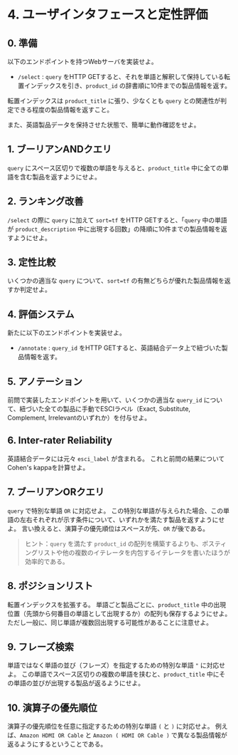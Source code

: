 # 4. ユーザインタフェースと定性評価

## 0. 準備

以下のエンドポイントを持つWebサーバを実装せよ。

- `/select` : `query` をHTTP GETすると、それを単語と解釈して保持している転置インデックスを引き、`product_id` の辞書順に10件までの製品情報を返す。

転置インデックスは `product_title` に張り、少なくとも `query` との関連性が判定できる程度の製品情報を返すこと。

また、英語製品データを保持させた状態で、簡単に動作確認をせよ。

## 1. ブーリアンANDクエリ

`query` にスペース区切りで複数の単語を与えると、`product_title` 中に全ての単語を含む製品を返すようにせよ。

## 2. ランキング改善

`/select` の際に `query` に加えて `sort=tf` をHTTP GETすると、「`query` 中の単語が `product_description` 中に出現する回数」の降順に10件までの製品情報を返すようにせよ。

## 3. 定性比較

いくつかの適当な `query` について、`sort=tf` の有無どちらが優れた製品情報を返すか判定せよ。

## 4. 評価システム

新たに以下のエンドポイントを実装せよ。

- `/annotate` : `query_id` をHTTP GETすると、英語結合データ上で紐づいた製品情報を返す。

## 5. アノテーション

前問で実装したエンドポイントを用いて、いくつかの適当な `query_id` について、紐づいた全ての製品に手動でESCIラベル（Exact, Substitute, Complement, Irrelevantのいずれか）を付与せよ。

## 6. Inter-rater Reliability

英語結合データには元々 `esci_label` が含まれる。
これと前問の結果についてCohen's kappaを計算せよ。

## 7. ブーリアンORクエリ

`query` で特別な単語 `OR` に対応せよ。
この特別な単語が与えられた場合、この単語の左右それぞれが示す条件について、いずれかを満たす製品を返すようにせよ。
言い換えると、演算子の優先順位はスペースが先、`OR` が後である。

> ヒント：`query` を満たす `product_id` の配列を構築するよりも、ポスティングリストや他の複数のイテレータを内包するイテレータを書いたほうが効率的である。

## 8. ポジションリスト

転置インデックスを拡張する。
単語ごと製品ごとに、`product_title` 中の出現位置（先頭から何番目の単語として出現するか）の配列も保存するようにせよ。
ただし一般に、同じ単語が複数回出現する可能性があることに注意せよ。

## 9. フレーズ検索

単語ではなく単語の並び（フレーズ）を指定するための特別な単語 `"` に対応せよ。
この単語でスペース区切りの複数の単語を挟むと、`product_title` 中にその単語の並びが出現する製品が返るようにせよ。

## 10. 演算子の優先順位

演算子の優先順位を任意に指定するための特別な単語 `(` と `)` に対応せよ。
例えば、`Amazon HDMI OR Cable` と `Amazon ( HDMI OR Cable )` で異なる製品情報が返るようにするということである。
